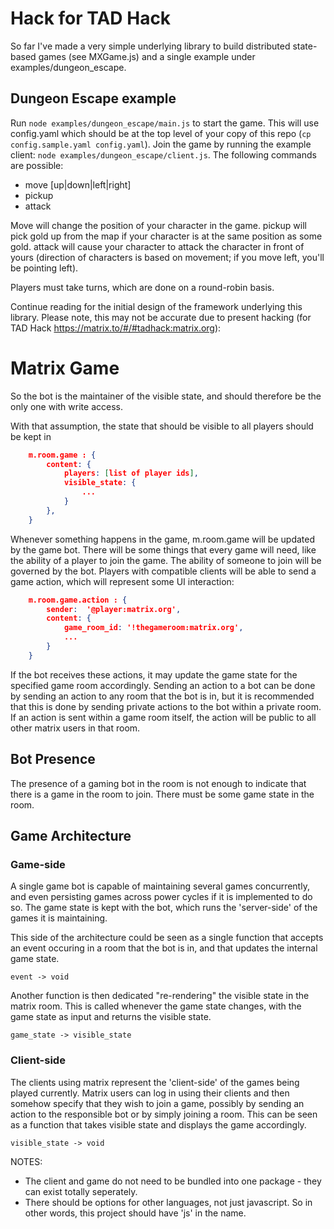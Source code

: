 
# Hack for TAD Hack

So far I've made a very simple underlying library to build distributed state-based games (see MXGame.js) and a single example under examples/dungeon_escape.

## Dungeon Escape example
Run `node examples/dungeon_escape/main.js` to start the game. This will use config.yaml which should be at the top level of your copy of this repo (`cp config.sample.yaml config.yaml`). Join the game by running the example client: `node examples/dungeon_escape/client.js`. The following commands are possible:
 - move [up|down|left|right]
 - pickup 
 - attack

Move will change the position of your character in the game. pickup will pick gold up from the map if your character is at the same position as some gold. attack will cause your character to attack the character in front of yours (direction of characters is based on movement; if you move left, you'll be pointing left).

Players must take turns, which are done on a round-robin basis.

Continue reading for the initial design of the framework underlying this library. Please note, this may not be accurate due to present hacking (for TAD Hack https://matrix.to/#/#tadhack:matrix.org):

# Matrix Game

So the bot is the maintainer of the visible state, and should therefore be the only one with write access.

With that assumption, the state that should be visible to all players should be kept in

```JSON
	m.room.game : {
		content: {
			players: [list of player ids],
			visible_state: {
				...
			}
		},
	}
```

Whenever something happens in the game, m.room.game will be updated by the game bot. There will be some things that every game will need, like the ability of a player to join the game. The ability of someone to join will be governed by the bot. Players with compatible clients will be able to send a game action, which will represent some UI interaction:

```JSON
	m.room.game.action : {
		sender:  '@player:matrix.org',
		content: {
			game_room_id: '!thegameroom:matrix.org',
			...
		}
	}
```

If the bot receives these actions, it may update the game state for the specified game room accordingly. Sending an action to a bot can be done by sending an action to any room that the bot is in, but it is recommended that this is done by sending private actions to the bot within a private room. If an action is sent within a game room itself, the action will be public to all other matrix users in that room.

## Bot Presence
The presence of a gaming bot in the room is not enough to indicate that there is a game in the room to join. There must be some game state in the room.

## Game Architecture

### Game-side
A single game bot is capable of maintaining several games concurrently, and even persisting games across power cycles if it is implemented to do so. The game state is kept with the bot, which runs the 'server-side' of the games it is maintaining. 

This side of the architecture could be seen as a single function that accepts an event occuring in a room that the bot is in, and that updates the internal game state.

```event -> void```

Another function is then dedicated "re-rendering" the visible state in the matrix room. This is called whenever the game state changes, with the game state as input and returns the visible state.

```game_state -> visible_state```

### Client-side
The clients using matrix represent the 'client-side' of the games being played currently. Matrix users can log in using their clients and then somehow specify that they wish to join a game, possibly by sending an action to the responsible bot or by simply joining a room. This can be seen as a function that takes visible state and displays the game accordingly.

```visible_state -> void```

NOTES:
 - The client and game do not need to be bundled into one package - they can exist totally seperately.
 - There should be options for other languages, not just javascript. So in other words, this project should have 'js' in the name.

